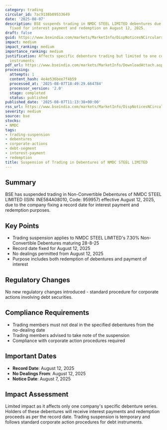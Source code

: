 ```yaml
---
category: trading
circular_id: 7ac9138b09533649
date: '2025-08-07'
description: BSE suspends trading in NMDC STEEL LIMITED debentures due to record date
  fixed for interest payment and redemption on August 12, 2025.
draft: false
guid: https://www.bseindia.com/markets/MarketInfo/DispNoticesNCirculars.aspx?Noticeid={BD7EE595-9196-4204-8370-E60DD8EE9C70}&noticeno=20250807-23&dt=08/07/2025&icount=23&totcount=77&flag=0
impact: medium
impact_ranking: medium
importance_ranking: medium
justification: Affects specific debenture trading but limited to one company's debt
  instruments
pdf_url: https://www.bseindia.com/markets/MarketInfo/DownloadAttach.aspx?id=20250807-23&attachedId=
processing:
  attempts: 1
  content_hash: 4e4e536bee7f4b59
  processed_at: '2025-08-07T18:49:29.664784'
  processor_version: '2.0'
  stage: completed
  status: published
published_date: '2025-08-07T11:13:38+00:00'
rss_url: https://www.bseindia.com/markets/MarketInfo/DispNoticesNCirculars.aspx?Noticeid={BD7EE595-9196-4204-8370-E60DD8EE9C70}&noticeno=20250807-23&dt=08/07/2025&icount=23&totcount=77&flag=0
severity: medium
source: bse
stocks:
- NMDC
tags:
- trading-suspension
- debentures
- corporate-actions
- debt-segment
- interest-payment
- redemption
title: Suspension of Trading in Debentures of NMDC STEEL LIMITED
---
```


## Summary

BSE has suspended trading in Non-Convertible Debentures of NMDC STEEL LIMITED (ISIN: INE584A08010, Code: 959957) effective August 12, 2025, due to the company fixing a record date for interest payment and redemption purposes.

## Key Points

- Trading suspension applies to NMDC STEEL LIMITED's 7.30% Non-Convertible Debentures maturing 28-8-25
- Record date fixed for August 12, 2025
- No dealings permitted from August 12, 2025
- Purpose includes both redemption of debentures and payment of interest

## Regulatory Changes

No new regulatory changes introduced - standard procedure for corporate actions involving debt securities.

## Compliance Requirements

- Trading members must not deal in the specified debentures from the no-dealing date
- Trading members advised to take note of the suspension
- Compliance with corporate action procedures required

## Important Dates

- **Record Date**: August 12, 2025
- **No Dealings From**: August 12, 2025
- **Notice Date**: August 7, 2025

## Impact Assessment

Limited impact as it affects only one company's specific debenture series. Holders of these debentures will receive interest payments and redemption proceeds as per the record date. Trading suspension is temporary and follows standard corporate action procedures for debt instruments.